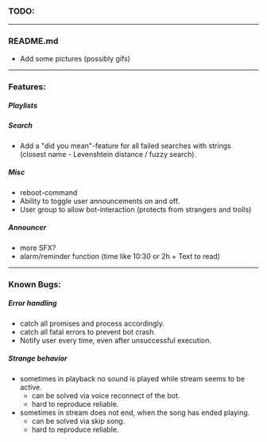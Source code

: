### **TODO:** ###

---

### README.md ###

- Add some pictures (possibly gifs)

---

### Features: ###

##### Playlists #####

##### Search #####
- Add a "did you mean"-feature for all failed searches with strings (closest name - Levenshtein distance / fuzzy search).

##### Misc #####
- reboot-command
- Ability to toggle user announcements on and off.
- User group to allow bot-interaction (protects from strangers and trolls)

##### Announcer #####
- more SFX?
- alarm/reminder function (time like 10:30 or 2h + Text to read)

---

### Known Bugs: ###

##### Error handling #####
- catch all promises and process accordingly.
- catch all fatal errors to prevent bot crash.
- Notify user every time, even after unsuccessful execution.

##### Strange behavior #####
- sometimes in playback no sound is played while stream seems to be active.
	- can be solved via voice reconnect of the bot.
	- hard to reproduce reliable.
- sometimes in stream does not end, when the song has ended playing.
	- can be solved via skip song.
	- hard to reproduce reliable.
